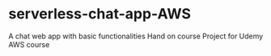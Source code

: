 # serverless-chat-app-AWS
A chat web app with basic functionalities
Hand on course Project for Udemy AWS course
